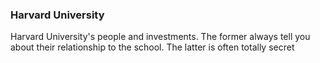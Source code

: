 ### Harvard University

Harvard University's people and investments. The former always tell you about their relationship to the school. The latter is often totally secret
